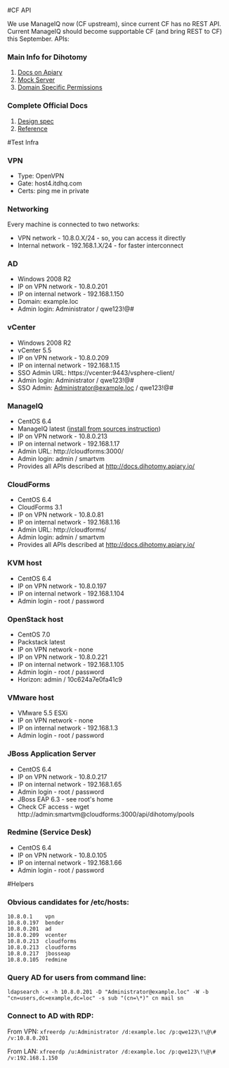 #CF API

We use ManageIQ now (CF upstream), since current CF has no REST API. Current ManageIQ should become supportable CF (and bring REST to CF) this September. APIs:

### Main Info for Dihotomy
1. [Docs on Apiary](http://docs.dihotomy.apiary.io/)
2. [Mock Server](http://dihotomy.apiary-mock.com/)
3. [Domain Specific Permissions](https://github.com/ITDSystems/dichotomy/wiki/List-of-Permissions)

### Complete Official Docs
1. [Design spec](http://manageiq.org/documentation/development/rest_api/design/)
2. [Reference](http://manageiq.org/documentation/development/rest_api/reference/)


#Test Infra

### VPN
* Type: OpenVPN
* Gate: host4.itdhq.com
* Certs: ping me in private


### Networking
Every machine is connected to two networks:
* VPN network - 10.8.0.X/24 - so, you can access it directly
* Internal network - 192.168.1.X/24 - for faster interconnect

### AD
* Windows 2008 R2
* IP on VPN network - 10.8.0.201
* IP on internal network - 192.168.1.150
* Domain: example.loc
* Admin login: Administrator / qwe123!@#

### vCenter
* Windows 2008 R2
* vCenter 5.5
* IP on VPN network - 10.8.0.209
* IP on internal network - 192.168.1.15
* SSO Admin URL: https://vcenter:9443/vsphere-client/
* Admin login: Administrator / qwe123!@#
* SSO Admin: Administrator@example.loc / qwe123!@#

### ManageIQ
* CentOS 6.4
* ManageIQ latest ([install from sources instruction](http://manageiq.org/community/install-from-source/))
* IP on VPN network - 10.8.0.213
* IP on internal network - 192.168.1.17
* Admin URL: http://cloudforms:3000/
* Admin login: admin / smartvm
* Provides all APIs described at http://docs.dihotomy.apiary.io/

### CloudForms
* CentOS 6.4
* CloudForms 3.1
* IP on VPN network - 10.8.0.81
* IP on internal network - 192.168.1.16
* Admin URL: http://cloudforms/
* Admin login: admin / smartvm
* Provides all APIs described at http://docs.dihotomy.apiary.io/

### KVM host
* CentOS 6.4
* IP on VPN network - 10.8.0.197
* IP on internal network - 192.168.1.104
* Admin login - root / password

### OpenStack host
* CentOS 7.0
* Packstack latest
* IP on VPN network - none
* IP on VPN network - 10.8.0.221
* IP on internal network - 192.168.1.105
* Admin login - root / password
* Horizon: admin / 10c624a7e0fa41c9

### VMware host
* VMware 5.5 ESXi
* IP on VPN network - none
* IP on internal network - 192.168.1.3
* Admin login - root / password

### JBoss Application Server
* CentOS 6.4
* IP on VPN network - 10.8.0.217
* IP on internal network - 192.168.1.65
* Admin login - root / password
* JBoss EAP 6.3 - see root's home
* Check CF access - wget http://admin:smartvm@cloudforms:3000/api/dihotomy/pools

### Redmine (Service Desk)
* CentOS 6.4
* IP on VPN network - 10.8.0.105
* IP on internal network - 192.168.1.66
* Admin login - root / password


#Helpers

### Obvious candidates for /etc/hosts:
```
10.8.0.1	vpn
10.8.0.197	bender
10.8.0.201	ad
10.8.0.209	vcenter
10.8.0.213	cloudforms
10.8.0.213	cloudforms
10.8.0.217	jbosseap
10.8.0.105	redmine
```

### Query AD for users from command line:
```
ldapsearch -x -h 10.8.0.201 -D "Administrator@example.loc" -W -b "cn=users,dc=example,dc=loc" -s sub "(cn=\*)" cn mail sn
```

### Connect to AD with RDP:
From VPN: ```xfreerdp /u:Administrator /d:example.loc /p:qwe123\!\@\# /v:10.8.0.201```

From LAN: ```xfreerdp /u:Administrator /d:example.loc /p:qwe123\!\@\# /v:192.168.1.150```
